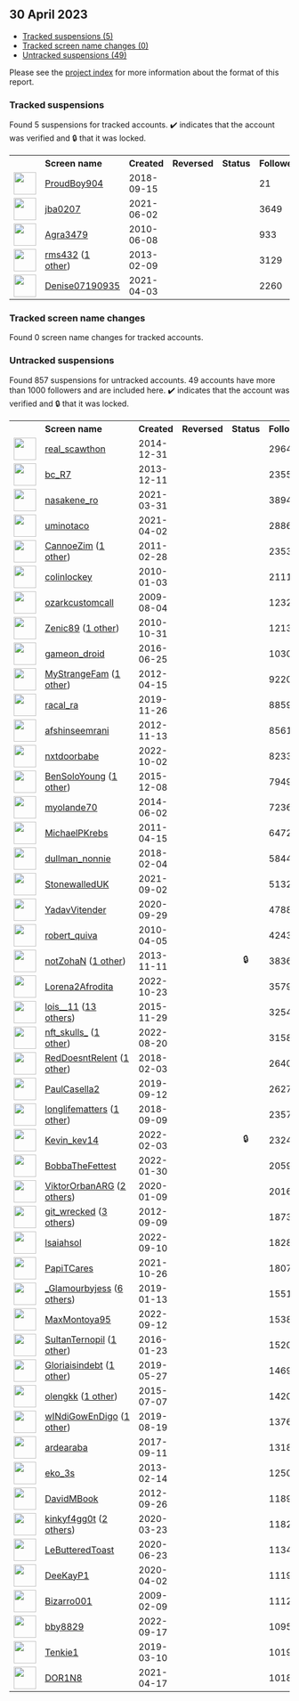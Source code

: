 ## 30 April 2023

* [Tracked suspensions (5)](#tracked-suspensions)
* [Tracked screen name changes (0)](#tracked-screen-name-changes)
* [Untracked suspensions (49)](#untracked-suspensions)

Please see the [project index](https://github.com/travisbrown/twitter-watch) for more information about the format of this report.

### Tracked suspensions

Found 5 suspensions for tracked accounts.
  ✔️ indicates that the account was verified and 🔒 that it was locked.

<table>
    <tr>
        <th></th>
        <th align="left">Screen name</th>
        <th align="left">Created</th>
        <th align="left">Reversed</th>
        <th align="left">Status</th>
        <th align="left">Followers</th>
        <th align="left">Ranking</th></tr>
    </tr>
        <tr>
            <td><a href="https://twitter.com/intent/user?user_id=1041064412369625094">
                <img src="https://pbs.twimg.com/profile_images/1075391788821737473/x2w_bhcR_normal.jpg" width="40px" height="40px" align="center"/></a>
            </td>
            <td>
                <a href="https://twitter.com/ProudBoy904">ProudBoy904</a></td>
            <td>2018-09-15</td>
            <td></td>
            <td align="center"></td>
            <td>21</td>
            <td>11044</td>
        </tr>
        <tr>
            <td><a href="https://twitter.com/intent/user?user_id=1400221914707148802">
                <img src="https://pbs.twimg.com/profile_images/1408377038281580544/Nef6x6BQ_normal.jpg" width="40px" height="40px" align="center"/></a>
            </td>
            <td>
                <a href="https://twitter.com/jba0207">jba0207</a></td>
            <td>2021-06-02</td>
            <td></td>
            <td align="center"></td>
            <td>3649</td>
            <td>36598</td>
        </tr>
        <tr>
            <td><a href="https://twitter.com/intent/user?user_id=153387308">
                <img src="https://pbs.twimg.com/profile_images/1574937454469328898/zqNAQFd2_normal.jpg" width="40px" height="40px" align="center"/></a>
            </td>
            <td>
                <a href="https://twitter.com/Agra3479">Agra3479</a></td>
            <td>2010-06-08</td>
            <td></td>
            <td align="center"></td>
            <td>933</td>
            <td>39736</td>
        </tr>
        <tr>
            <td><a href="https://twitter.com/intent/user?user_id=1161823243">
                <img src="https://pbs.twimg.com/profile_images/1465810920727363588/NW5PcaWQ_normal.jpg" width="40px" height="40px" align="center"/></a>
            </td>
            <td>
                <a href="https://twitter.com/rms432">rms432</a>&nbsp;(<a href="https://api.memory.lol/v1/tw/id/1161823243">1 other</a>)&nbsp;</td>
            <td>2013-02-09</td>
            <td></td>
            <td align="center"></td>
            <td>3129</td>
            <td>68044</td>
        </tr>
        <tr>
            <td><a href="https://twitter.com/intent/user?user_id=1378410853314203649">
                <img src="https://pbs.twimg.com/profile_images/1597648900281798657/PeWp_sQJ_normal.jpg" width="40px" height="40px" align="center"/></a>
            </td>
            <td>
                <a href="https://twitter.com/Denise07190935">Denise07190935</a></td>
            <td>2021-04-03</td>
            <td></td>
            <td align="center"></td>
            <td>2260</td>
            <td>68089</td>
        </tr></table>

### Tracked screen name changes

Found 0 screen name changes for tracked accounts.

### Untracked suspensions

Found 857 suspensions for untracked accounts.
49 accounts have more than 1000 followers and are included here.
  ✔️ indicates that the account was verified and 🔒 that it was locked.

<table>
    <tr>
        <th></th>
        <th align="left">Screen name</th>
        <th align="left">Created</th>
        <th align="left">Reversed</th>
        <th align="left">Status</th>
        <th align="left">Followers</th>
    </tr>
        <tr>
            <td><a href="https://twitter.com/intent/user?user_id=2953681855">
                <img src="https://pbs.twimg.com/profile_images/630450951346728960/xqHjgz-S_normal.jpg" width="40px" height="40px" align="center"/></a>
            </td>
            <td>
                <a href="https://twitter.com/real_scawthon">real_scawthon</a></td>
            <td>2014-12-31</td>
            <td></td>
            <td align="center"></td>
            <td>296405</td>
        </tr>
        <tr>
            <td><a href="https://twitter.com/intent/user?user_id=2220052589">
                <img src="https://pbs.twimg.com/profile_images/1598813036625756162/17YGaR1__normal.jpg" width="40px" height="40px" align="center"/></a>
            </td>
            <td>
                <a href="https://twitter.com/bc_R7">bc_R7</a></td>
            <td>2013-12-11</td>
            <td></td>
            <td align="center"></td>
            <td>235536</td>
        </tr>
        <tr>
            <td><a href="https://twitter.com/intent/user?user_id=1377294676198367232">
                <img src="https://pbs.twimg.com/profile_images/1551220545001500674/LFvxqBMD_normal.jpg" width="40px" height="40px" align="center"/></a>
            </td>
            <td>
                <a href="https://twitter.com/nasakene_ro">nasakene_ro</a></td>
            <td>2021-03-31</td>
            <td></td>
            <td align="center"></td>
            <td>38948</td>
        </tr>
        <tr>
            <td><a href="https://twitter.com/intent/user?user_id=1377909127142207494">
                <img src="https://pbs.twimg.com/profile_images/1387177579296149504/24CtyqiD_normal.jpg" width="40px" height="40px" align="center"/></a>
            </td>
            <td>
                <a href="https://twitter.com/uminotaco">uminotaco</a></td>
            <td>2021-04-02</td>
            <td></td>
            <td align="center"></td>
            <td>28866</td>
        </tr>
        <tr>
            <td><a href="https://twitter.com/intent/user?user_id=258953950">
                <img src="https://pbs.twimg.com/profile_images/1102272919491756033/sGn7d4ZM_normal.jpg" width="40px" height="40px" align="center"/></a>
            </td>
            <td>
                <a href="https://twitter.com/CannoeZim">CannoeZim</a>&nbsp;(<a href="https://api.memory.lol/v1/tw/id/258953950">1 other</a>)&nbsp;</td>
            <td>2011-02-28</td>
            <td></td>
            <td align="center"></td>
            <td>23531</td>
        </tr>
        <tr>
            <td><a href="https://twitter.com/intent/user?user_id=101347784">
                <img src="https://pbs.twimg.com/profile_images/1256056232844107781/2atipXTT_normal.jpg" width="40px" height="40px" align="center"/></a>
            </td>
            <td>
                <a href="https://twitter.com/colinlockey">colinlockey</a></td>
            <td>2010-01-03</td>
            <td></td>
            <td align="center"></td>
            <td>21115</td>
        </tr>
        <tr>
            <td><a href="https://twitter.com/intent/user?user_id=62692113">
                <img src="https://pbs.twimg.com/profile_images/2274617871/8xnriadl5fk3532nidj4_normal.jpeg" width="40px" height="40px" align="center"/></a>
            </td>
            <td>
                <a href="https://twitter.com/ozarkcustomcall">ozarkcustomcall</a></td>
            <td>2009-08-04</td>
            <td></td>
            <td align="center"></td>
            <td>12326</td>
        </tr>
        <tr>
            <td><a href="https://twitter.com/intent/user?user_id=210625753">
                <img src="https://pbs.twimg.com/profile_images/1531585963754913794/96C_OQlf_normal.jpg" width="40px" height="40px" align="center"/></a>
            </td>
            <td>
                <a href="https://twitter.com/Zenic89">Zenic89</a>&nbsp;(<a href="https://api.memory.lol/v1/tw/id/210625753">1 other</a>)&nbsp;</td>
            <td>2010-10-31</td>
            <td></td>
            <td align="center"></td>
            <td>12138</td>
        </tr>
        <tr>
            <td><a href="https://twitter.com/intent/user?user_id=746566119947808768">
                <img src="https://pbs.twimg.com/profile_images/746566939598692352/JZsgfE3c_normal.jpg" width="40px" height="40px" align="center"/></a>
            </td>
            <td>
                <a href="https://twitter.com/gameon_droid">gameon_droid</a></td>
            <td>2016-06-25</td>
            <td></td>
            <td align="center"></td>
            <td>10300</td>
        </tr>
        <tr>
            <td><a href="https://twitter.com/intent/user?user_id=554133789">
                <img src="https://pbs.twimg.com/profile_images/595640118385496064/IrCYtUIH_normal.jpg" width="40px" height="40px" align="center"/></a>
            </td>
            <td>
                <a href="https://twitter.com/MyStrangeFam">MyStrangeFam</a>&nbsp;(<a href="https://api.memory.lol/v1/tw/id/554133789">1 other</a>)&nbsp;</td>
            <td>2012-04-15</td>
            <td></td>
            <td align="center"></td>
            <td>9220</td>
        </tr>
        <tr>
            <td><a href="https://twitter.com/intent/user?user_id=1199214687168036864">
                <img src="https://pbs.twimg.com/profile_images/1590147034883174401/ii6qzvgt_normal.jpg" width="40px" height="40px" align="center"/></a>
            </td>
            <td>
                <a href="https://twitter.com/racal_ra">racal_ra</a></td>
            <td>2019-11-26</td>
            <td></td>
            <td align="center"></td>
            <td>8859</td>
        </tr>
        <tr>
            <td><a href="https://twitter.com/intent/user?user_id=945064442">
                <img src="https://pbs.twimg.com/profile_images/1589336277366833154/mmoovmuh_normal.jpg" width="40px" height="40px" align="center"/></a>
            </td>
            <td>
                <a href="https://twitter.com/afshinseemrani">afshinseemrani</a></td>
            <td>2012-11-13</td>
            <td></td>
            <td align="center"></td>
            <td>8561</td>
        </tr>
        <tr>
            <td><a href="https://twitter.com/intent/user?user_id=1576372171781218304">
                <img src="https://pbs.twimg.com/profile_images/1581351561820635137/lIqryMQD_normal.jpg" width="40px" height="40px" align="center"/></a>
            </td>
            <td>
                <a href="https://twitter.com/nxtdoorbabe">nxtdoorbabe</a></td>
            <td>2022-10-02</td>
            <td></td>
            <td align="center"></td>
            <td>8233</td>
        </tr>
        <tr>
            <td><a href="https://twitter.com/intent/user?user_id=4498314619">
                <img src="https://pbs.twimg.com/profile_images/1210439036927504384/7WtP6ro4_normal.jpg" width="40px" height="40px" align="center"/></a>
            </td>
            <td>
                <a href="https://twitter.com/BenSoloYoung">BenSoloYoung</a>&nbsp;(<a href="https://api.memory.lol/v1/tw/id/4498314619">1 other</a>)&nbsp;</td>
            <td>2015-12-08</td>
            <td></td>
            <td align="center"></td>
            <td>7949</td>
        </tr>
        <tr>
            <td><a href="https://twitter.com/intent/user?user_id=2577680699">
                <img src="https://pbs.twimg.com/profile_images/1325039362971754501/AUNBU6b8_normal.jpg" width="40px" height="40px" align="center"/></a>
            </td>
            <td>
                <a href="https://twitter.com/myolande70">myolande70</a></td>
            <td>2014-06-02</td>
            <td></td>
            <td align="center"></td>
            <td>7236</td>
        </tr>
        <tr>
            <td><a href="https://twitter.com/intent/user?user_id=282745781">
                <img src="https://pbs.twimg.com/profile_images/1543055691472150531/jzbdYTB4_normal.jpg" width="40px" height="40px" align="center"/></a>
            </td>
            <td>
                <a href="https://twitter.com/MichaelPKrebs">MichaelPKrebs</a></td>
            <td>2011-04-15</td>
            <td></td>
            <td align="center"></td>
            <td>6472</td>
        </tr>
        <tr>
            <td><a href="https://twitter.com/intent/user?user_id=959997869171335168">
                <img src="https://pbs.twimg.com/profile_images/1546285594598428674/-5x1fybC_normal.jpg" width="40px" height="40px" align="center"/></a>
            </td>
            <td>
                <a href="https://twitter.com/dullman_nonnie">dullman_nonnie</a></td>
            <td>2018-02-04</td>
            <td></td>
            <td align="center"></td>
            <td>5844</td>
        </tr>
        <tr>
            <td><a href="https://twitter.com/intent/user?user_id=1433526685203189761">
                <img src="https://pbs.twimg.com/profile_images/1433532217842561043/5rrKC9dI_normal.jpg" width="40px" height="40px" align="center"/></a>
            </td>
            <td>
                <a href="https://twitter.com/StonewalledUK">StonewalledUK</a></td>
            <td>2021-09-02</td>
            <td></td>
            <td align="center"></td>
            <td>5132</td>
        </tr>
        <tr>
            <td><a href="https://twitter.com/intent/user?user_id=1311021272491372544">
                <img src="https://pbs.twimg.com/profile_images/1570117115000295424/PPOKowCW_normal.jpg" width="40px" height="40px" align="center"/></a>
            </td>
            <td>
                <a href="https://twitter.com/YadavVitender">YadavVitender</a></td>
            <td>2020-09-29</td>
            <td></td>
            <td align="center"></td>
            <td>4788</td>
        </tr>
        <tr>
            <td><a href="https://twitter.com/intent/user?user_id=129705668">
                <img src="https://pbs.twimg.com/profile_images/1561877067310006275/HayeF_RL_normal.jpg" width="40px" height="40px" align="center"/></a>
            </td>
            <td>
                <a href="https://twitter.com/robert_quiva">robert_quiva</a></td>
            <td>2010-04-05</td>
            <td></td>
            <td align="center"></td>
            <td>4243</td>
        </tr>
        <tr>
            <td><a href="https://twitter.com/intent/user?user_id=2188550910">
                <img src="https://pbs.twimg.com/profile_images/645242214549852160/r7qrn6Hj_normal.jpg" width="40px" height="40px" align="center"/></a>
            </td>
            <td>
                <a href="https://twitter.com/notZohaN">notZohaN</a>&nbsp;(<a href="https://api.memory.lol/v1/tw/id/2188550910">1 other</a>)&nbsp;</td>
            <td>2013-11-11</td>
            <td></td>
            <td align="center">🔒</td>
            <td>3836</td>
        </tr>
        <tr>
            <td><a href="https://twitter.com/intent/user?user_id=1584134868102955011">
                <img src="https://pbs.twimg.com/profile_images/1584226431764242432/uS2ziJtb_normal.jpg" width="40px" height="40px" align="center"/></a>
            </td>
            <td>
                <a href="https://twitter.com/Lorena2Afrodita">Lorena2Afrodita</a></td>
            <td>2022-10-23</td>
            <td></td>
            <td align="center"></td>
            <td>3579</td>
        </tr>
        <tr>
            <td><a href="https://twitter.com/intent/user?user_id=4316471315">
                <img src="https://pbs.twimg.com/profile_images/1593491299134496771/V0v1X21z_normal.jpg" width="40px" height="40px" align="center"/></a>
            </td>
            <td>
                <a href="https://twitter.com/lois__11">lois__11</a>&nbsp;(<a href="https://api.memory.lol/v1/tw/id/4316471315">13 others</a>)&nbsp;</td>
            <td>2015-11-29</td>
            <td></td>
            <td align="center"></td>
            <td>3254</td>
        </tr>
        <tr>
            <td><a href="https://twitter.com/intent/user?user_id=1561039359406592000">
                <img src="https://pbs.twimg.com/profile_images/1593507166467411968/Cgpd8wfR_normal.jpg" width="40px" height="40px" align="center"/></a>
            </td>
            <td>
                <a href="https://twitter.com/nft_skulls_">nft_skulls_</a>&nbsp;(<a href="https://api.memory.lol/v1/tw/id/1561039359406592000">1 other</a>)&nbsp;</td>
            <td>2022-08-20</td>
            <td></td>
            <td align="center"></td>
            <td>3158</td>
        </tr>
        <tr>
            <td><a href="https://twitter.com/intent/user?user_id=959710930912161792">
                <img src="https://pbs.twimg.com/profile_images/1492071361757409280/0ok2-yTu_normal.jpg" width="40px" height="40px" align="center"/></a>
            </td>
            <td>
                <a href="https://twitter.com/RedDoesntRelent">RedDoesntRelent</a>&nbsp;(<a href="https://api.memory.lol/v1/tw/id/959710930912161792">1 other</a>)&nbsp;</td>
            <td>2018-02-03</td>
            <td></td>
            <td align="center"></td>
            <td>2640</td>
        </tr>
        <tr>
            <td><a href="https://twitter.com/intent/user?user_id=1172163891557806080">
                <img src="https://pbs.twimg.com/profile_images/1366067187706978307/KWXpc2bF_normal.jpg" width="40px" height="40px" align="center"/></a>
            </td>
            <td>
                <a href="https://twitter.com/PaulCasella2">PaulCasella2</a></td>
            <td>2019-09-12</td>
            <td></td>
            <td align="center"></td>
            <td>2627</td>
        </tr>
        <tr>
            <td><a href="https://twitter.com/intent/user?user_id=1038770826886217729">
                <img src="https://pbs.twimg.com/profile_images/1380138389656199175/keIXX_jc_normal.jpg" width="40px" height="40px" align="center"/></a>
            </td>
            <td>
                <a href="https://twitter.com/longlifematters">longlifematters</a>&nbsp;(<a href="https://api.memory.lol/v1/tw/id/1038770826886217729">1 other</a>)&nbsp;</td>
            <td>2018-09-09</td>
            <td></td>
            <td align="center"></td>
            <td>2357</td>
        </tr>
        <tr>
            <td><a href="https://twitter.com/intent/user?user_id=1489042516766703616">
                <img src="https://pbs.twimg.com/profile_images/1562743946937126916/Q2BdtRMe_normal.jpg" width="40px" height="40px" align="center"/></a>
            </td>
            <td>
                <a href="https://twitter.com/Kevin_kev14">Kevin_kev14</a></td>
            <td>2022-02-03</td>
            <td></td>
            <td align="center">🔒</td>
            <td>2324</td>
        </tr>
        <tr>
            <td><a href="https://twitter.com/intent/user?user_id=1487759342627696646">
                <img src="https://pbs.twimg.com/profile_images/1487764315696422912/XOJAZhP-_normal.jpg" width="40px" height="40px" align="center"/></a>
            </td>
            <td>
                <a href="https://twitter.com/BobbaTheFettest">BobbaTheFettest</a></td>
            <td>2022-01-30</td>
            <td></td>
            <td align="center"></td>
            <td>2059</td>
        </tr>
        <tr>
            <td><a href="https://twitter.com/intent/user?user_id=1215090678486781954">
                <img src="https://pbs.twimg.com/profile_images/1595930198893121536/TMl5EO79_normal.jpg" width="40px" height="40px" align="center"/></a>
            </td>
            <td>
                <a href="https://twitter.com/ViktorOrbanARG">ViktorOrbanARG</a>&nbsp;(<a href="https://api.memory.lol/v1/tw/id/1215090678486781954">2 others</a>)&nbsp;</td>
            <td>2020-01-09</td>
            <td></td>
            <td align="center"></td>
            <td>2016</td>
        </tr>
        <tr>
            <td><a href="https://twitter.com/intent/user?user_id=814036422">
                <img src="https://pbs.twimg.com/profile_images/1079851678080200704/N2YRRyzF_normal.jpg" width="40px" height="40px" align="center"/></a>
            </td>
            <td>
                <a href="https://twitter.com/git_wrecked">git_wrecked</a>&nbsp;(<a href="https://api.memory.lol/v1/tw/id/814036422">3 others</a>)&nbsp;</td>
            <td>2012-09-09</td>
            <td></td>
            <td align="center"></td>
            <td>1873</td>
        </tr>
        <tr>
            <td><a href="https://twitter.com/intent/user?user_id=1568720927755468801">
                <img src="https://pbs.twimg.com/profile_images/1596697721909436417/dI2yz-uB_normal.jpg" width="40px" height="40px" align="center"/></a>
            </td>
            <td>
                <a href="https://twitter.com/lsaiahsol">lsaiahsol</a></td>
            <td>2022-09-10</td>
            <td></td>
            <td align="center"></td>
            <td>1828</td>
        </tr>
        <tr>
            <td><a href="https://twitter.com/intent/user?user_id=1452802547207610372">
                <img src="https://pbs.twimg.com/profile_images/1480460463951470593/VTTJpAD2_normal.jpg" width="40px" height="40px" align="center"/></a>
            </td>
            <td>
                <a href="https://twitter.com/PapiTCares">PapiTCares</a></td>
            <td>2021-10-26</td>
            <td></td>
            <td align="center"></td>
            <td>1807</td>
        </tr>
        <tr>
            <td><a href="https://twitter.com/intent/user?user_id=1084531090574868481">
                <img src="https://pbs.twimg.com/profile_images/1588373034833879040/IdUZBar4_normal.jpg" width="40px" height="40px" align="center"/></a>
            </td>
            <td>
                <a href="https://twitter.com/_Glamourbyjess">_Glamourbyjess</a>&nbsp;(<a href="https://api.memory.lol/v1/tw/id/1084531090574868481">6 others</a>)&nbsp;</td>
            <td>2019-01-13</td>
            <td></td>
            <td align="center"></td>
            <td>1551</td>
        </tr>
        <tr>
            <td><a href="https://twitter.com/intent/user?user_id=1569425649458192386">
                <img src="https://pbs.twimg.com/profile_images/1591287187970166795/8PJRD912_normal.jpg" width="40px" height="40px" align="center"/></a>
            </td>
            <td>
                <a href="https://twitter.com/MaxMontoya95">MaxMontoya95</a></td>
            <td>2022-09-12</td>
            <td></td>
            <td align="center"></td>
            <td>1538</td>
        </tr>
        <tr>
            <td><a href="https://twitter.com/intent/user?user_id=4837980514">
                <img src="https://pbs.twimg.com/profile_images/1256832643439759360/X8DJetU1_normal.jpg" width="40px" height="40px" align="center"/></a>
            </td>
            <td>
                <a href="https://twitter.com/SultanTernopil">SultanTernopil</a>&nbsp;(<a href="https://api.memory.lol/v1/tw/id/4837980514">1 other</a>)&nbsp;</td>
            <td>2016-01-23</td>
            <td></td>
            <td align="center"></td>
            <td>1520</td>
        </tr>
        <tr>
            <td><a href="https://twitter.com/intent/user?user_id=1133053245813919745">
                <img src="https://pbs.twimg.com/profile_images/1289616904710234112/cbD-aPvo_normal.jpg" width="40px" height="40px" align="center"/></a>
            </td>
            <td>
                <a href="https://twitter.com/Gloriaisindebt">Gloriaisindebt</a>&nbsp;(<a href="https://api.memory.lol/v1/tw/id/1133053245813919745">1 other</a>)&nbsp;</td>
            <td>2019-05-27</td>
            <td></td>
            <td align="center"></td>
            <td>1469</td>
        </tr>
        <tr>
            <td><a href="https://twitter.com/intent/user?user_id=3271281608">
                <img src="https://pbs.twimg.com/profile_images/804991948591230976/fUuxDHFQ_normal.jpg" width="40px" height="40px" align="center"/></a>
            </td>
            <td>
                <a href="https://twitter.com/olengkk">olengkk</a>&nbsp;(<a href="https://api.memory.lol/v1/tw/id/3271281608">1 other</a>)&nbsp;</td>
            <td>2015-07-07</td>
            <td></td>
            <td align="center"></td>
            <td>1420</td>
        </tr>
        <tr>
            <td><a href="https://twitter.com/intent/user?user_id=1163348080336330757">
                <img src="https://pbs.twimg.com/profile_images/1163354852438659072/hOZ8n2am_normal.jpg" width="40px" height="40px" align="center"/></a>
            </td>
            <td>
                <a href="https://twitter.com/wINdiGowEnDigo">wINdiGowEnDigo</a>&nbsp;(<a href="https://api.memory.lol/v1/tw/id/1163348080336330757">1 other</a>)&nbsp;</td>
            <td>2019-08-19</td>
            <td></td>
            <td align="center"></td>
            <td>1376</td>
        </tr>
        <tr>
            <td><a href="https://twitter.com/intent/user?user_id=907084115215884288">
                <img src="https://pbs.twimg.com/profile_images/1551640880502784003/4tE65sKt_normal.jpg" width="40px" height="40px" align="center"/></a>
            </td>
            <td>
                <a href="https://twitter.com/ardearaba">ardearaba</a></td>
            <td>2017-09-11</td>
            <td></td>
            <td align="center"></td>
            <td>1318</td>
        </tr>
        <tr>
            <td><a href="https://twitter.com/intent/user?user_id=1177912638">
                <img src="https://pbs.twimg.com/profile_images/957430843647057920/vbIeICi0_normal.jpg" width="40px" height="40px" align="center"/></a>
            </td>
            <td>
                <a href="https://twitter.com/eko_3s">eko_3s</a></td>
            <td>2013-02-14</td>
            <td></td>
            <td align="center"></td>
            <td>1250</td>
        </tr>
        <tr>
            <td><a href="https://twitter.com/intent/user?user_id=846439770">
                <img src="https://pbs.twimg.com/profile_images/677694157847207936/9Y_qP0iw_normal.png" width="40px" height="40px" align="center"/></a>
            </td>
            <td>
                <a href="https://twitter.com/DavidMBook">DavidMBook</a></td>
            <td>2012-09-26</td>
            <td></td>
            <td align="center"></td>
            <td>1189</td>
        </tr>
        <tr>
            <td><a href="https://twitter.com/intent/user?user_id=1242074178490109953">
                <img src="https://pbs.twimg.com/profile_images/1242842690871574532/M4bjasSg_normal.jpg" width="40px" height="40px" align="center"/></a>
            </td>
            <td>
                <a href="https://twitter.com/kinkyf4gg0t">kinkyf4gg0t</a>&nbsp;(<a href="https://api.memory.lol/v1/tw/id/1242074178490109953">2 others</a>)&nbsp;</td>
            <td>2020-03-23</td>
            <td></td>
            <td align="center"></td>
            <td>1182</td>
        </tr>
        <tr>
            <td><a href="https://twitter.com/intent/user?user_id=1275257177759010816">
                <img src="https://pbs.twimg.com/profile_images/1275260251470774272/T8tGXMYk_normal.jpg" width="40px" height="40px" align="center"/></a>
            </td>
            <td>
                <a href="https://twitter.com/LeButteredToast">LeButteredToast</a></td>
            <td>2020-06-23</td>
            <td></td>
            <td align="center"></td>
            <td>1134</td>
        </tr>
        <tr>
            <td><a href="https://twitter.com/intent/user?user_id=1245636836816334851">
                <img src="https://pbs.twimg.com/profile_images/1333077146605117441/itH2oCKn_normal.jpg" width="40px" height="40px" align="center"/></a>
            </td>
            <td>
                <a href="https://twitter.com/DeeKayP1">DeeKayP1</a></td>
            <td>2020-04-02</td>
            <td></td>
            <td align="center"></td>
            <td>1119</td>
        </tr>
        <tr>
            <td><a href="https://twitter.com/intent/user?user_id=20422178">
                <img src="https://pbs.twimg.com/profile_images/1596845214769061888/scMM_WWM_normal.jpg" width="40px" height="40px" align="center"/></a>
            </td>
            <td>
                <a href="https://twitter.com/Bizarro001">Bizarro001</a></td>
            <td>2009-02-09</td>
            <td></td>
            <td align="center"></td>
            <td>1112</td>
        </tr>
        <tr>
            <td><a href="https://twitter.com/intent/user?user_id=1571037214016163841">
                <img src="https://pbs.twimg.com/profile_images/1578679639740149760/z8XHlIEX_normal.jpg" width="40px" height="40px" align="center"/></a>
            </td>
            <td>
                <a href="https://twitter.com/bby8829">bby8829</a></td>
            <td>2022-09-17</td>
            <td></td>
            <td align="center"></td>
            <td>1095</td>
        </tr>
        <tr>
            <td><a href="https://twitter.com/intent/user?user_id=1104705791171407873">
                <img src="https://pbs.twimg.com/profile_images/1166042223823216641/W6qPqR4l_normal.jpg" width="40px" height="40px" align="center"/></a>
            </td>
            <td>
                <a href="https://twitter.com/Tenkie1">Tenkie1</a></td>
            <td>2019-03-10</td>
            <td></td>
            <td align="center"></td>
            <td>1019</td>
        </tr>
        <tr>
            <td><a href="https://twitter.com/intent/user?user_id=1383495688089047044">
                <img src="https://pbs.twimg.com/profile_images/1561954564177154048/UIXl7EuH_normal.jpg" width="40px" height="40px" align="center"/></a>
            </td>
            <td>
                <a href="https://twitter.com/DOR1N8">DOR1N8</a></td>
            <td>2021-04-17</td>
            <td></td>
            <td align="center"></td>
            <td>1018</td>
        </tr></table>

